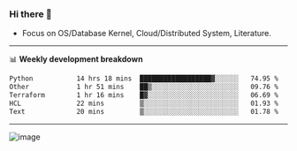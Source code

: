 ### Hi there 👋
<!-- * Daily Meditation via Leetcode/Competitive-Programming. -->
* Focus on OS/Database Kernel, Cloud/Distributed System, Literature.

-------

📊 **Weekly development breakdown**
<!--START_SECTION:waka-->

```txt
Python           14 hrs 18 mins  ██████████████████▓░░░░░░   74.95 %
Other            1 hr 51 mins    ██▒░░░░░░░░░░░░░░░░░░░░░░   09.76 %
Terraform        1 hr 16 mins    █▓░░░░░░░░░░░░░░░░░░░░░░░   06.69 %
HCL              22 mins         ▒░░░░░░░░░░░░░░░░░░░░░░░░   01.93 %
Text             20 mins         ▒░░░░░░░░░░░░░░░░░░░░░░░░   01.78 %
```

<!--END_SECTION:waka-->

-------

<!-- [![Leetcode Stats](https://leetcard.jacoblin.cool/hzhang413?font=Fira+Mono)](https://leetcode.com/fxrc) -->
![image](./cyberpunk-ghost-in-the-shell.gif)
<!--![image](./gis-archive.png)-->
